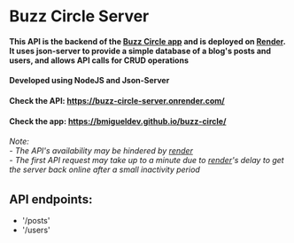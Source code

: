 # Buzz Circle Server

#### This API is the backend of the [Buzz Circle app](https://bmigueldev.github.io/buzz-circle/) and is deployed on [Render](https://render.com/). It uses json-server to provide a simple database of a blog's posts and users, and allows API calls for CRUD operations

#### Developed using NodeJS and Json-Server

#### Check the API: https://buzz-circle-server.onrender.com/
#### Check the app: https://bmigueldev.github.io/buzz-circle/

###### Note: <br /> - The API's availability may be hindered by [render](https://render.com/) <br /> - The first API request may take up to a minute due to [render](https://render.com/)'s delay to get the server back online after a small inactivity period

## API endpoints: 
- '/posts'
- '/users'

<!-- ## Skills shown in this project:
- NodeJs, ExpressJs
- MySQL -->
